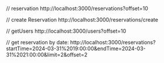 
// reservation http://localhost:3000/reservations?offset=10

// create Reservation http://localhost:3000/reservations/create 

// getUsers http://localhost:3000/users?offset=10

// get reservation by date: http://localhost:3000/reservations?startTime=2024-03-31%2019:00:00&endTime=2024-03-31%2021:00:00&limit=2&offset=2